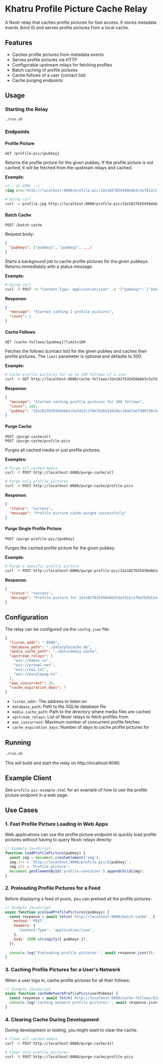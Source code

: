 # Khatru Profile Picture Cache Relay

A Nostr relay that caches profile pictures for fast access. It stores metadata events (kind 0) and serves profile pictures from a local cache.

## Features

- Caches profile pictures from metadata events
- Serves profile pictures via HTTP
- Configurable upstream relays for fetching profiles
- Batch caching of profile pictures
- Cache follows of a user (contact list)
- Cache purging endpoints

## Usage

### Starting the Relay

```bash
./run.sh
```

### Endpoints

#### Profile Picture

```
GET /profile-pic/{pubkey}
```

Returns the profile picture for the given pubkey. If the profile picture is not cached, it will be fetched from the upstream relays and cached.

**Example:**

```html
<!-- In HTML -->
<img src="http://localhost:8080/profile-pic/32e1827635450ebb3c5a7d12c1f8e7b2b514439ac10a67eef3d9fd9c5c68e245" alt="Profile picture">
```

```bash
# Using curl
curl -o profile.jpg http://localhost:8080/profile-pic/32e1827635450ebb3c5a7d12c1f8e7b2b514439ac10a67eef3d9fd9c5c68e245
```

#### Batch Cache

```
POST /batch-cache
```

Request body:
```json
{
  "pubkeys": ["pubkey1", "pubkey2", ...]
}
```

Starts a background job to cache profile pictures for the given pubkeys. Returns immediately with a status message.

**Example:**

```bash
# Using curl
curl -X POST -H "Content-Type: application/json" -d '{"pubkeys": ["32e1827635450ebb3c5a7d12c1f8e7b2b514439ac10a67eef3d9fd9c5c68e245", "3878d95db7b854c3a0d3b2d6b7bf9bf28b36162be64326f5521ba71cf3b45a69"]}' http://localhost:8080/batch-cache
```

**Response:**

```json
{
  "message": "Started caching 2 profile pictures",
  "count": 2
}
```

#### Cache Follows

```
GET /cache-follows/{pubkey}?limit=100
```

Fetches the follows (contact list) for the given pubkey and caches their profile pictures. The `limit` parameter is optional and defaults to 500.

**Example:**

```bash
# Cache profile pictures for up to 100 follows of a user
curl -X GET http://localhost:8080/cache-follows/32e1827635450ebb3c5a7d12c1f8e7b2b514439ac10a67eef3d9fd9c5c68e245?limit=100
```

**Response:**

```json
{
  "message": "Started caching profile pictures for 100 follows",
  "count": 100,
  "pubkey": "32e1827635450ebb3c5a7d12c1f8e7b2b514439ac10a67eef3d9fd9c5c68e245"
}
```

#### Purge Cache

```
POST /purge-cache/all
POST /purge-cache/profile-pics
```

Purges all cached media or just profile pictures.

**Examples:**

```bash
# Purge all cached media
curl -X POST http://localhost:8080/purge-cache/all

# Purge only profile pictures
curl -X POST http://localhost:8080/purge-cache/profile-pics
```

**Response:**

```json
{
  "status": "success",
  "message": "Profile picture cache purged successfully"
}
```

#### Purge Single Profile Picture

```
POST /purge-profile-pic/{pubkey}
```

Purges the cached profile picture for the given pubkey.

**Example:**

```bash
# Purge a specific profile picture
curl -X POST http://localhost:8080/purge-profile-pic/32e1827635450ebb3c5a7d12c1f8e7b2b514439ac10a67eef3d9fd9c5c68e245
```

**Response:**

```json
{
  "status": "success",
  "message": "Profile picture for 32e1827635450ebb3c5a7d12c1f8e7b2b514439ac10a67eef3d9fd9c5c68e245 purged successfully"
}
```

## Configuration

The relay can be configured via the `config.json` file:

```json
{
  "listen_addr": ":8080",
  "database_path": "./data/pfpcache.db",
  "media_cache_path": "./data/media_cache",
  "upstream_relays": [
    "wss://damus.io",
    "wss://primal.net",
    "wss://nos.lol",
    "wss://purplepag.es"
  ],
  "max_concurrent": 20,
  "cache_expiration_days": 7
}
```

- `listen_addr`: The address to listen on
- `database_path`: Path to the SQLite database file
- `media_cache_path`: Path to the directory where media files are cached
- `upstream_relays`: List of Nostr relays to fetch profiles from
- `max_concurrent`: Maximum number of concurrent profile fetches
- `cache_expiration_days`: Number of days to cache profile pictures for

## Running

```bash
./run.sh
```

This will build and start the relay on http://localhost:8080.

## Example Client

See `profile-pic-example.html` for an example of how to use the profile picture endpoint in a web page.

## Use Cases

### 1. Fast Profile Picture Loading in Web Apps

Web applications can use the profile picture endpoint to quickly load profile pictures without having to query Nostr relays directly:

```javascript
// Example JavaScript
function loadProfilePicture(pubkey) {
  const img = document.createElement('img');
  img.src = `http://localhost:8080/profile-pic/${pubkey}`;
  img.alt = 'Profile picture';
  document.getElementById('profile-container').appendChild(img);
}
```

### 2. Preloading Profile Pictures for a Feed

Before displaying a feed of posts, you can preload all the profile pictures:

```javascript
// Example JavaScript
async function preloadProfilePictures(pubkeys) {
  const response = await fetch('http://localhost:8080/batch-cache', {
    method: 'POST',
    headers: {
      'Content-Type': 'application/json',
    },
    body: JSON.stringify({ pubkeys }),
  });
  
  console.log('Preloading profile pictures:', await response.json());
}
```

### 3. Caching Profile Pictures for a User's Network

When a user logs in, cache profile pictures for all their follows:

```javascript
// Example JavaScript
async function cacheNetworkProfilePics(userPubkey) {
  const response = await fetch(`http://localhost:8080/cache-follows/${userPubkey}`);
  console.log('Caching network profile pictures:', await response.json());
}
```

### 4. Clearing Cache During Development

During development or testing, you might want to clear the cache:

```bash
# Clear all cached media
curl -X POST http://localhost:8080/purge-cache/all

# Clear only profile pictures
curl -X POST http://localhost:8080/purge-cache/profile-pics
